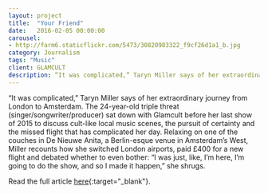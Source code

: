 ```yaml
---
layout: project
title:  "Your Friend"
date:   2016-02-05 00:00:00
carousel:
- http://farm6.staticflickr.com/5473/30820983322_f9cf26d1a1_b.jpg
category: Journalism
tags: "Music"
client: GLAMCULT
description: “It was complicated,” Taryn Miller says of her extraordinary journey from London to Amsterdam. The 24-year-old triple threat (singer/songwriter/producer) sat down with Glamcult before her last show ...
---
```

“It was complicated,” Taryn Miller says of her extraordinary journey from London to Amsterdam. The 24-year-old triple threat (singer/songwriter/producer) sat down with Glamcult before her last show of 2015 to discuss cult-like local music scenes, the pursuit of certainty and the missed flight that has complicated her day. Relaxing on one of the couches in De Nieuwe Anita, a Berlin-esque venue in Amsterdam’s West, Miller recounts how she switched London airports, paid £400 for a new flight and debated whether to even bother: “I was just, like, I’m here, I’m going to do the show, and so I made it happen,” she shrugs.

Read the full article [here](http://glamcult.com/interview-your-friend/){:target="_blank"}.
